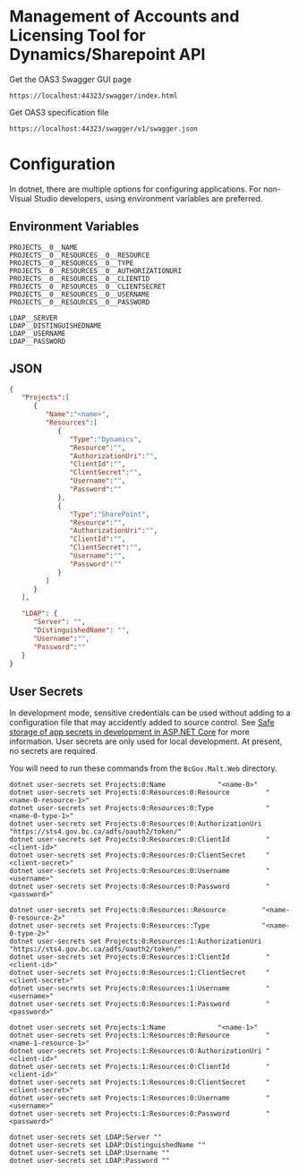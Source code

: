 # Management of Accounts and Licensing Tool for Dynamics/Sharepoint API

Get the OAS3 Swagger GUI page

```
https://localhost:44323/swagger/index.html
```

Get OAS3 specification file

```
https://localhost:44323/swagger/v1/swagger.json
```

# Configuration

In dotnet, there are multiple options for configuring applications. For non-Visual Studio developers, using environment variables are preferred.

## Environment Variables

```
PROJECTS__0__NAME
PROJECTS__0__RESOURCES__0__RESOURCE
PROJECTS__0__RESOURCES__0__TYPE
PROJECTS__0__RESOURCES__0__AUTHORIZATIONURI
PROJECTS__0__RESOURCES__0__CLIENTID        
PROJECTS__0__RESOURCES__0__CLIENTSECRET    
PROJECTS__0__RESOURCES__0__USERNAME        
PROJECTS__0__RESOURCES__0__PASSWORD        

LDAP__SERVER
LDAP__DISTINGUISHEDNAME
LDAP__USERNAME
LDAP__PASSWORD

```

## JSON

```json
{
   "Projects":[
      {
         "Name":"<name>",
         "Resources":[
            {
               "Type":"Dynamics",
               "Resource":"",
               "AuthorizationUri":"",
               "ClientId":"",
               "ClientSecret":"",
               "Username":"",
               "Password":""
            },
            {
               "Type":"SharePoint",
               "Resource":"",
               "AuthorizationUri":"",
               "ClientId":"",
               "ClientSecret":"",
               "Username":"",
               "Password":""
            }
         ]
      }
   ],

   "LDAP": {
      "Server": "",
      "DistinguishedName": "",
      "Username":"",
      "Password":""
   }
}
```

## User Secrets

In development mode, sensitive credentials can be used without adding to a configuration file that may accidently added
to source control. See [Safe storage of app secrets in development in ASP.NET Core](https://docs.microsoft.com/en-us/aspnet/core/security/app-secrets?view=aspnetcore-3.1&tabs=windows)
for more information. User secrets are only used for local development. At present, no secrets are required.

You will need to run these commands from the `BcGov.Malt.Web` directory.

```
dotnet user-secrets set Projects:0:Name             "<name-0>"
dotnet user-secrets set Projects:0:Resources:0:Resource         "<name-0-resource-1>"
dotnet user-secrets set Projects:0:Resources:0:Type             "<name-0-type-1>"
dotnet user-secrets set Projects:0:Resources:0:AuthorizationUri "https://sts4.gov.bc.ca/adfs/oauth2/token/"
dotnet user-secrets set Projects:0:Resources:0:ClientId         "<client-id>"
dotnet user-secrets set Projects:0:Resources:0:ClientSecret     "<client-secret>"
dotnet user-secrets set Projects:0:Resources:0:Username         "<username>"
dotnet user-secrets set Projects:0:Resources:0:Password         "<password>"

dotnet user-secrets set Projects:0:Resources::Resource         "<name-0-resource-2>"
dotnet user-secrets set Projects:0:Resources::Type             "<name-0-type-2>"
dotnet user-secrets set Projects:0:Resources:1:AuthorizationUri "https://sts4.gov.bc.ca/adfs/oauth2/token/"
dotnet user-secrets set Projects:0:Resources:1:ClientId         "<client-id>"
dotnet user-secrets set Projects:0:Resources:1:ClientSecret     "<client-secret>"
dotnet user-secrets set Projects:0:Resources:1:Username         "<username>"
dotnet user-secrets set Projects:0:Resources:1:Password         "<password>"

dotnet user-secrets set Projects:1:Name             "<name-1>"
dotnet user-secrets set Projects:1:Resources:0:Resource         "<name-1-resource-1>"
dotnet user-secrets set Projects:1:Resources:0:AuthorizationUri "<client-id>"
dotnet user-secrets set Projects:1:Resources:0:ClientId         "<client-id>"
dotnet user-secrets set Projects:1:Resources:0:ClientSecret     "<client-secret>"
dotnet user-secrets set Projects:1:Resources:0:Username         "<username>"
dotnet user-secrets set Projects:1:Resources:0:Password         "<password>"

dotnet user-secrets set LDAP:Server ""
dotnet user-secrets set LDAP:DistinguishedName ""
dotnet user-secrets set LDAP:Username ""
dotnet user-secrets set LDAP:Password ""
```

